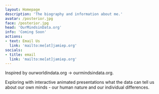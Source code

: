 ```yaml
---
layout: Homepage
description: 'The biography and information about me.'
avatar: /posterior.jpg
face: /posterior.jpg
head: 'OurMindsinData.org'
info: 'Coming Soon'
actions:
- text: Email Us
  link: 'mailto:me[at]jamiep.org'
socials:
- title: email
  link: 'mailto:me[at]jamiep.org'
---
```


Inspired by ourworldindata.org -> ourmindsindata.org.

Exploring with interactive animated presentations what the data can tell us about our own minds - our human nature and our individual differences.